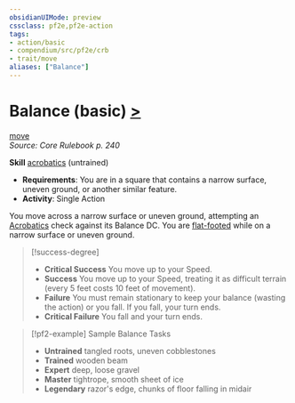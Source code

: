```yaml
---
obsidianUIMode: preview
cssclass: pf2e,pf2e-action
tags:
- action/basic
- compendium/src/pf2e/crb
- trait/move
aliases: ["Balance"]
---
```

# Balance (basic) [>](/rules/core-rulebook/chapter-9-playing-the-game.md#Actions "Single Action")
[move](/rules/traits/move.md)  
*Source: Core Rulebook p. 240*  

**Skill** [acrobatics](/compendium/skills.md#Acrobatics) (untrained)
- **Requirements**: You are in a square that contains a narrow surface, uneven ground, or another similar feature.
- **Activity**: Single Action

You move across a narrow surface or uneven ground, attempting an [Acrobatics](/compendium/skills.md#Acrobatics) check against its Balance DC. You are [flat-footed](/rules/conditions.md#Flat-footed) while on a narrow surface or uneven ground.

> [!success-degree] 
> - **Critical Success** You move up to your Speed.
> - **Success** You move up to your Speed, treating it as difficult terrain (every 5 feet costs 10 feet of movement).
> - **Failure** You must remain stationary to keep your balance (wasting the action) or you fall. If you fall, your turn ends.
> - **Critical Failure** You fall and your turn ends.

> [!pf2-example] Sample Balance Tasks
> 
> - **Untrained** tangled roots, uneven cobblestones
> - **Trained** wooden beam
> - **Expert** deep, loose gravel
> - **Master** tightrope, smooth sheet of ice
> - **Legendary** razor's edge, chunks of floor falling in midair